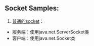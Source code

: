 
## Socket Samples:
1. [普通的socket](src/main/java/cn/chenzw/simple_socket/normal)：


- 服务端：使用java.net.ServerSocket类
- 客户端：使用java.net.Socket类
